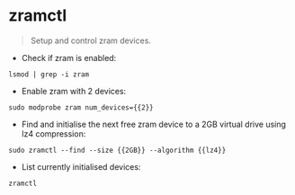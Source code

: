 # zramctl

> Setup and control zram devices.

- Check if zram is enabled:

`lsmod | grep -i zram`

- Enable zram with 2 devices:

`sudo modprobe zram num_devices={{2}}`

- Find and initialise the next free zram device to a 2GB virtual drive using lz4 compression:

`sudo zramctl --find --size {{2GB}} --algorithm {{lz4}}`

- List currently initialised devices:

`zramctl`
